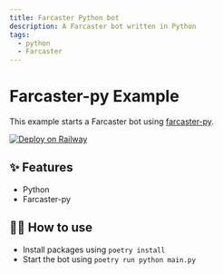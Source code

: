```yaml
---
title: Farcaster Python bot
description: A Farcaster bot written in Python
tags:
  - python
  - Farcaster
---
```


# Farcaster-py Example

This example starts a Farcaster bot using [farcaster-py](https://github.com/a16z/farcaster-py).

[![Deploy on Railway](https://railway.app/button.svg)](https://railway.app/new/template/VoQH_z?referralCode=ifkIie)

## ✨ Features

- Python
- Farcaster-py

## 💁‍♀️ How to use

- Install packages using `poetry install`
- Start the bot using `poetry run python main.py`
